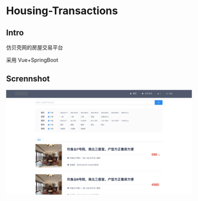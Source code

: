 # Housing-Transactions

## Intro

仿贝壳网的房屋交易平台

采用 Vue+SpringBoot

## Scrennshot

![](/screenshot/index.png)